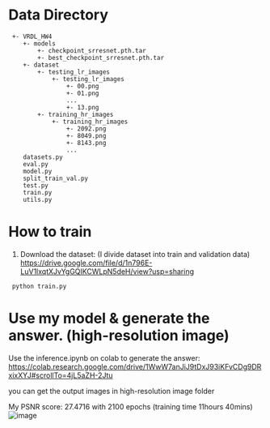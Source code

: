 # Data Directory  
<pre><code> +- VRDL_HW4
    +- models
        +- checkpoint_srresnet.pth.tar
        +- best_checkpoint_srresnet.pth.tar
    +- dataset
        +- testing_lr_images
            +- testing_lr_images
                +- 00.png
                +- 01.png
                ...
                +- 13.png
        +- training_hr_images
            +- training_hr_images
                +- 2092.png
                +- 8049.png
                +- 8143.png
                ...
    datasets.py
    eval.py
    model.py
    split_train_val.py
    test.py
    train.py
    utils.py
</code></pre>

# How to train 
1. Download the dataset: (I divide dataset into train and validation data)  
https://drive.google.com/file/d/1n796E-LuV1lxqtXJvYgGQIKCWLpN5deH/view?usp=sharing

<pre><code> python train.py
</code></pre>


# Use my model &  generate the answer. (high-resolution image)  
Use the inference.ipynb on colab to generate the answer: https://colab.research.google.com/drive/1WwW7anJiJ9tDxJ93iKFvCDg9DRxixXYJ#scrollTo=4jL5aZH-2Jtu  

you can get the output images in high-resolution image folder  

My PSNR score: 27.4716 with 2100 epochs (training time 11hours 40mins)  
![image](https://user-images.githubusercontent.com/24381268/149338780-0f8c4389-1285-4726-9776-64c08e7eb25a.png)

